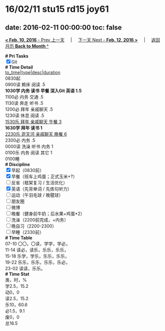 # 16/02/11 stu15 rd15 joy61

date: 2016-02-11 00:00:00
toc: false
---
[**< Feb. 10, 2016** - Prev 上一天](/lifelogs/2016/02/d10.md) &nbsp; &nbsp; | &nbsp; &nbsp; [下一天 Next - **Feb. 12, 2016 >**](/lifelogs/2016/02/d12.md) &nbsp; &nbsp; |  &nbsp; &nbsp; [返回月历 **Back to Month ^**](/lifelogs/2016/02/index.md)
<br/><div><b># Pri Tasks</b></div><div><input checked="true" type="checkbox"/>Git</div><div><b># Time Detail</b></div><div><u>to_time|type|desc|duration</u></div><div>0830起</div><div>0900读 赖床 阅读 .5</div><div><b>1030学 内务 读书 早餐 深入Git 英语 1.5</b></div><div>1100必 内务 交通 .5</div><div>1130读 奔走 听书 .5</div><div>1200必 拜年 亲戚聊天 .5</div><div>1230读 休息 阅读 .5</div><div><u>1530乐 拜年 亲戚聊天 午餐 3</u></div><div><b>1630学 拜年 读书 1</b></div><div><u>2230乐 逛天河 亲戚聊天 晚餐 6</u></div><div>2300必 内务 .5</div><div>0000读 洗澡 听书 内务 1</div><div>0100乐 内务 阅读 其它 1</div><div>0100睡</div><div><b># Discipline</b></div><div><input checked="true" type="checkbox"/>早起（0830前）</div><div><input checked="true" type="checkbox"/>早餐（班车上鸡蛋；正式玉米+?）</div><div><input type="checkbox"/>反省（框架复习 / 生活优化）</div><div><input checked="true" type="checkbox"/>英语（先背单词 / 先炼句听力）</div><div><input type="checkbox"/>运动（午羽毛球 / 晚毽球）</div><div><input type="checkbox"/>朋友圈</div><div><input type="checkbox"/>微博</div><div><input type="checkbox"/>晚餐（健身前牛奶；后水果+鸡蛋*2）</div><div><input type="checkbox"/>洗澡（2200前完成，+内务）</div><div><input type="checkbox"/>晚自习（2200-2300）</div><div><input type="checkbox"/>早睡（2330前）</div><div><b># Time Table</b></div><div>07-10 〇〇，〇读，学学，学必，</div><div>11-14 读必，读乐，乐乐，乐乐，</div><div>15-18 乐学，学乐，乐乐，乐乐，</div><div>19-22 乐乐，乐乐，乐乐，乐必，</div><div>23-02 读读，乐乐。</div><div><b># Time Stat</b></div><div>类，时，%</div><div>学2.5，15.2</div><div>动0，0</div><div>读2.5，15.2</div><div>乐10，60.6</div><div>必1.5，9.1</div><div>废0，0</div><div>总16.5</div>
